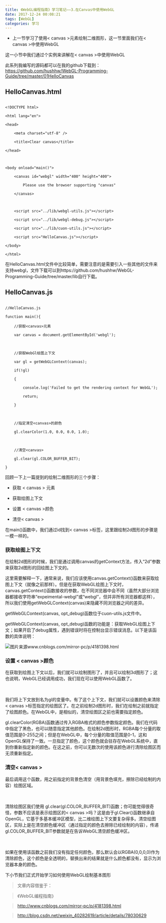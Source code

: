 ```yaml
---
title: 《WebGL编程指南》学习笔记——3.在Canvas中使用WebGL
date: 2017-12-24 00:08:21
tags: [WebGL]
categories: 学习
---
```





* 上一节学习了使用< canvas >元素绘制二维图形，这一节里面我们在< canvas >中使用WebGL





这一小节中我们通过个实例来讲解在< canvas >中使用WebGL

此系列我编写的源码都可以在我的github下载到：https://github.com/hushhw/WebGL-Programming-Guide/tree/master/01HelloCanvas

<!--more-->

## HelloCanvas.html

```

<!DOCTYPE html>

<html lang="en">

<head>

	<meta charset="utf-8" />

	<title>Clear canvas</title>

</head>



<body onload="main()">

	<canvas id="webgl" width="400" height="400">

		Please use the browser supporting "canvas"

	</canvas>



	<script src="../lib/webgl-utils.js"></script>

	<script src="../lib/webgl-debug.js"></script>

	<script src="../lib/cuon-utils.js"></script>

	<script src="HelloCanvas.js"></script>

</body>

</html>

```

在HelloCanvas.html文件中比较简单，需要注意的是需要引入一些其他的文件来支持webgl，文件下载可以到https://github.com/hushhw/WebGL-Programming-Guide/tree/master/lib自行下载。



## HelloCanvas.js

```

//HelloCanvas.js

function main(){

	//获取<canvas>元素

	var canvas = document.getElementById('webgl');



	//获取WebGl绘图上下文

	var gl = getWebGLContext(canvas);

	if(!gl)

	{

		console.log('Failed to get the rendering context for WebGL');

		return;

	}



	//指定清空<canvas>的颜色

	gl.clearColor(1.0, 0.0, 0.0, 1.0);



	//清空<canvas>

	gl.clear(gl.COLOR_BUFFER_BIT);

}

```

回顾一下上一篇提到的绘制二维图形的三个步骤：



 - 获取 < canvas > 元素 

 - 获取绘图上下文 

 - 设置 < canvas >颜色

 - 清空< canvas >



在main()函数中，我们通过id找到< canvas >标签，这里跟绘制2d图形的步骤是一模一样的。





### 获取绘图上下文



在绘制2d图形的时候，我们是通过调用canvas的getContext方法，传入“2d”参数来获取2d图形的回绘图上下文的。



这里需要解释一下，通常来说，我们应该使用canvas.getContext()函数来获取绘图上下文（就像之前那样）。但是在获取WebGL绘图上下文时，canvas.getContext()函数接收的参数，在不同浏览器中会不同（虽然大部分浏览器都接收字符串“expeimental-webgl”或“webgl”，但并非所有浏览器都这样），所以我们使用getWebGLContext(canvas)来隐藏不同浏览器之间的差异。



getWebGLContext(canvas, opt_debug)函数位于cuon-utils.js文件中。

getWebGLContext(canvas, opt_debug)函数的功能是：获取WebGL绘图上下文；如果开启了debug属性，遇到错误时将在控制台显示错误消息。以下是该函数的具体说明：

![图片来源www.cnblogs.com/mirror-pc/p/4181398.html](http://images.cnitblog.com/blog/332382/201412/232358247656436.png)

 



### 设置 < canvas >颜色



在获取到绘图上下文以后，我们就可以绘制图形了，并且可以绘制3d图形了；这也说明，WebGL已经调用成功，我们现在可以使用WebGL函数了。

　　

我们将上下文放到名为gl的变量中。有了这个上下文，我们就可以设置颜色来清除< canvas >标签指定的绘图区了。在之前绘制2d图形时，我们在绘制之前就指定了绘图颜色。在WebGL中，是相似的，清空绘图区之前也需要指定颜色。



gl.clearColor(RGBA)函数通过传入RGBA格式的颜色参数指定颜色。我们在代码中指定了黑色，也可以随意指定其他颜色。在绘制2d图形时，RGBA每个分量的取值范围是0-255之间；但是在WebGL中，每个分量的取值范围是0-1，这和OpenGL保持了一致。一旦指定了颜色，这个颜色就会驻存在WebGL系统中，直到你重新指定新的颜色。在这之前，你可以无数次的使用该颜色进行清除绘图区而无须重新指定。



### 清空< canvas >



最后调用这个函数，用之前指定的背景色清空（用背景色填充，擦除已经绘制的内容）绘图区域。

　　

清除绘图区我们使用 gl.clear(gl.COLOR_BUFFER_BIT)函数；你可能觉得很奇怪，参数不应该是表示绘图区的< canvas >吗？这是由于gl.Clear()函数继承自OpenGL，它基于多基本缓冲区模型，比二维绘图上下文要复杂得多。清空绘图区，实际上是在清空颜色缓冲区（通过指定的颜色去擦除已经绘制的内容），传递gl.COLOR_BUFFER_BIT参数就是在告诉WebGL清空颜色缓冲区。

　　

如果在使用该函数之前我们没有指定任何颜色，那么默认会以RGBA(0,0,0,0)作为清除颜色，这个颜色是全透明的，替换出来的结果就是什么颜色都没有，显示为浏览器本身的颜色。

  

下小节我们正式开始学习如何使用WebGL绘制基本图形





> 文章内容借鉴于：

> 《WebGL编程指南》

> http://www.cnblogs.com/mirror-pc/p/4181398.html

> http://blog.csdn.net/weixin_40282619/article/details/78030629



